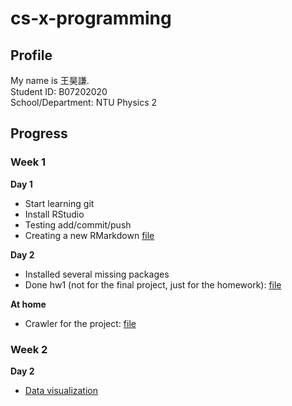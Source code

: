 # cs-x-programming

## Profile

My name is 王昊謙. <br>
Student ID: B07202020 <br>
School/Department: NTU Physics 2<br>


## Progress

### Week 1

**Day 1**
- Start learning git
- Install RStudio
- Testing add/commit/push
- Creating a new RMarkdown [file](https://fhcwcsy.github.io/data_science_programming/week_1/day1/class_1.html)

**Day 2**
- Installed several missing packages
- Done hw1 (not for the final project, just for the homework): [file](https://fhcwcsy.github.io/data_science_programming/week_1/day2/note.html)

**At home**
- Crawler for the project: [file](https://fhcwcsy.github.io/data_science_programming/week_1/day2/dictionary/dictionary_project.html)

### Week 2

**Day 2**
- [Data visualization](https://fhcwcsy.github.io/data_science_programming/week_2/day1/data_visualization.html)
